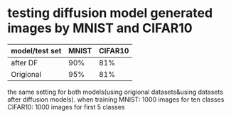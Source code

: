 # testing diffusion model generated images by MNIST and CIFAR10

| model/test set | MNIST  | CIFAR10 |
|---------------|--------|---------|
| after DF     | 90% | 81%  |
| Origional    | 95% | 81% |

the same setting for both models(using origional datasets&using datasets after diffusion models).
when training
MNIST: 1000 images for ten classes
CIFAR10: 1000 images for first 5 classes

